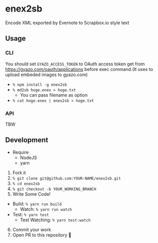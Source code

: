 # enex2sb
Encode XML exported by Evernote to Scrapbox.io style text

## Usage

### CLI

You should set `GYAZO_ACCESS_TOKEN` to OAuth access token get from https://gyazo.com/oauth/applications before exec command.(It uses to upload embeded images to gyazo.com)

- `% npm install -g enex2sb`
- `% md2sb hoge.enex > hoge.txt`
  - You can pass filename as option
- `% cat hoge.enex | enex2sb > hoge.txt`

### API

TBW

## Development

- Require
  - NodeJS
  - yarn

1. Fork it
2. `% git clone git@github.com:YOUR-NAME/enex2sb.git`
3. `% cd enex2sb`
4. `% git checkout -b YOUR_WORKING_BRANCH`
5. Write Some Code!
  - Build: `% yarn run build`
    - Watch: `% yarn run watch`
  - Test: `% yarn test`
    - Test Watching: `% yarn test:watch`
6. Commit your work
7. Open PR to this repository 🎉
